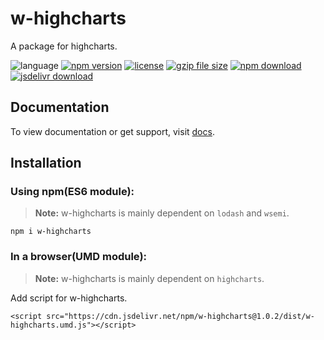 # w-highcharts
A package for highcharts.

![language](https://img.shields.io/badge/language-JavaScript-orange.svg) 
[![npm version](http://img.shields.io/npm/v/w-highcharts.svg?style=flat)](https://npmjs.org/package/w-highcharts) 
[![license](https://img.shields.io/npm/l/w-highcharts.svg?style=flat)](https://npmjs.org/package/w-highcharts) 
[![gzip file size](http://img.badgesize.io/yuda-lyu/w-highcharts/master/dist/w-highcharts.umd.js.svg?compression=gzip)](https://github.com/yuda-lyu/w-highcharts)
[![npm download](https://img.shields.io/npm/dt/w-highcharts.svg)](https://npmjs.org/package/w-highcharts) 
[![jsdelivr download](https://img.shields.io/jsdelivr/npm/hm/w-highcharts.svg)](https://www.jsdelivr.com/package/npm/w-highcharts)

## Documentation
To view documentation or get support, visit [docs](https://yuda-lyu.github.io/w-highcharts/w-highcharts.html).

## Installation
### Using npm(ES6 module):
> **Note:** w-highcharts is mainly dependent on `lodash` and `wsemi`.
```alias
npm i w-highcharts
```

### In a browser(UMD module):
> **Note:** w-highcharts is mainly dependent on `highcharts`.

Add script for w-highcharts.
```alias
<script src="https://cdn.jsdelivr.net/npm/w-highcharts@1.0.2/dist/w-highcharts.umd.js"></script>

```

